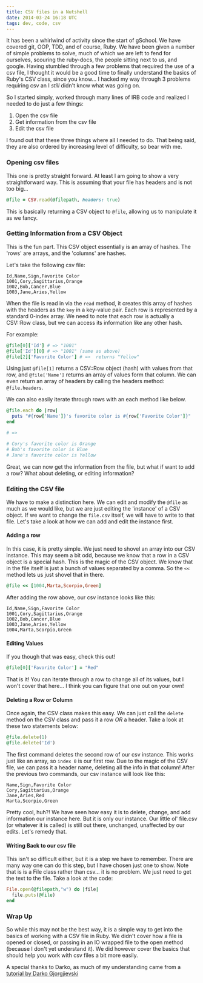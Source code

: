 ```yaml
---
title: CSV files in a Nutshell
date: 2014-03-24 16:18 UTC
tags: dev, code, csv
---
```


It has been a whirlwind of activity since the start of gSchool. We have covered git, OOP, TDD, and of course, Ruby. We have been given a number of simple problems to solve, much of which we are left to fend for ourselves, scouring the ruby-docs, the people sitting next to us, and google. Having stumbled through a few problems that required the use of a csv file, I thought it would be a good time to finally understand the basics of Ruby's CSV class, since you know... I hacked my way through 3 problems requiring csv an I *still* didn't know what was going on.

So I started simply, worked through many lines of IRB code and realized I needed to do just a few things:

1. Open the csv file
2. Get information from the csv file
3. Edit the csv file

I found out that these three things where all I needed to do. That being said, they are also ordered by increasing level of difficulty, so bear with me.

### Opening csv files

This one is pretty straight forward. At least I am going to show a very straightforward way. This is assuming that your file has headers and is not too big... 

~~~ ruby
@file = CSV.read(@filepath, headers: true)
~~~

This is basically returning a CSV object to `@file`, allowing us to manipulate it as we fancy.

### Getting Information from a CSV Object

This is the fun part. This CSV object essentially is an array of hashes. The 'rows' are arrays, and the 'columns' are hashes.

Let's take the following csv file:

~~~ 
Id,Name,Sign,Favorite Color
1001,Cory,Sagittarius,Orange
1002,Bob,Cancer,Blue
1003,Jane,Aries,Yellow
~~~

When the file is read in via the `read` method, it creates this array of hashes with the headers as the `key` in a key-value pair. Each row is represented by a standard 0-index array. We need to note that each row is actually a CSV::Row class, but we can access its information like any other hash.

For example:

~~~ ruby
@file[0]['Id'] # => "1001"
@file['Id'][0] # => "1001" (same as above)
@file[2]['Favorite Color'] # =>  returns "Yellow"
~~~

Using just `@file[1]` returns a CSV::Row object (hash) with values from that row, and `@file['Name']` returns an array of values form that column. We can even return an array of headers by calling the headers method: `@file.headers`.

We can also easily iterate through rows with an each method like below. 

~~~ ruby
@file.each do |row|
  puts "#{row['Name']}'s favorite color is #{row['Favorite Color']}"
end

# =>

# Cory's favorite color is Orange
# Bob's favorite color is Blue
# Jane's favorite color is Yellow
~~~

Great, we can now get the information from the file, but what if want to add a row? What about deleting, or editing information?

### Editing the CSV file

We have to make a distinction here. We can edit and modify the `@file` as much as we would like, but we are just editing the 'instance' of a CSV object. If we want to change the `file.csv` itself, we will have to write to that file. Let's take a look at how we can add and edit the instance first.

#### Adding a row

In this case, it is pretty simple. We just need to shovel an array into our CSV instance. This may seem a bit odd, because we know that a row in a CSV object is a special hash. This is the magic of the CSV object. We know that in the file itself is just a bunch of values separated by a comma. So the `<<` method lets us just shovel that in there.

~~~ ruby
@file << [1004,Marta,Scorpio,Green]
~~~

After adding the row above, our csv instance looks like this:

~~~
Id,Name,Sign,Favorite Color
1001,Cory,Sagittarius,Orange
1002,Bob,Cancer,Blue
1003,Jane,Aries,Yellow
1004,Marta,Scorpio,Green
~~~

#### Editing Values

If you though that was easy, check this out!

~~~ ruby
@file[0]['Favorite Color'] = "Red"
~~~

That is it! You can iterate through a row to change all of its values, but I won't cover that here... I think you can figure that one out on your own!

#### Deleting a Row or Column

Once again, the CSV class makes this easy. We can just call the `delete` method on the CSV class and pass it a row *OR* a header. Take a look at these two statements below:

~~~ ruby
@file.delete(1)
@file.delete('Id')
~~~

The first command deletes the second row of our csv instance. This works just like an array, so `index 0` is our first row. Due to the magic of the CSV file, we can pass it a header name, deleting all the info in that column! After the previous two commands, our csv instance will look like this:

~~~
Name,Sign,Favorite Color
Cory,Sagittarius,Orange
Jane,Aries,Red
Marta,Scorpio,Green
~~~

Pretty cool, huh?! We have seen how easy it is to delete, change, and add information our instance here. But it is only our instance. Our little ol' file.csv (or whatever it is called) is still out there, unchanged, unaffected by our edits. Let's remedy that.

#### Writing Back to our csv file

This isn't so difficult either, but it is a step we have to remember. There are many way one can do this step, but I have chosen just one to show. Note that is is a File class rather than csv... it is no problem. We just need to get the text to the file. Take a look at the code:

~~~ ruby
File.open(@filepath,"w") do |file|
  file.puts(@file)
end
~~~

### Wrap Up

So while this may not be the best way, it is a simple way to get into the basics of working with a CSV file in Ruby. We didn't cover how a file is opened or closed, or passing in an IO wrapped file to the open method (because I don't yet understand it). We did however cover the basics that should help you work with csv files a bit more easily.

A special thanks to Darko, as much of my understanding came from a [tutorial by Darko Gjorgjievski](http://www.sitepoint.com/guide-ruby-csv-library-part-2/)


